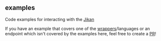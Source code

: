 ## examples

Code examples for interacting with the [Jikan](http://github.com/jikan-me/jikan)

If you have an example that covers one of the [wrappers](https://github.com/jikan-me/jikan#wrappers)/languages or an endpoint which isn't covered by the examples here, feel free to create a [PR](https://github.com/jikan-me/examples/compare)!

